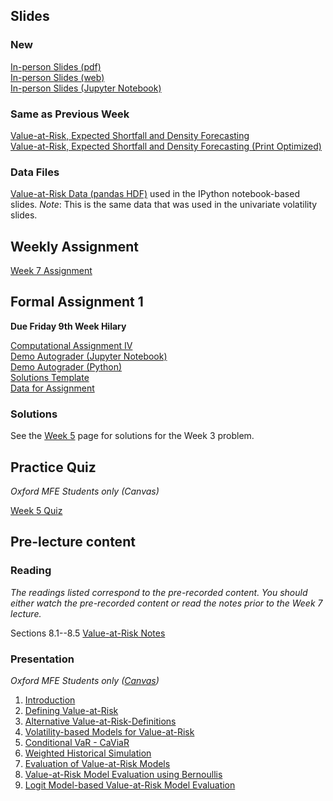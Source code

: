 <!--
.. title: Financial Econometrics II: Week 7
.. slug: hilary-term-7
.. date: 2020-11-27 17:51:05 UTC
.. tags: teaching, mfe
.. category: teaching 
.. link: 
.. description: Teaching resources for MFE Financial Econometrics II Week 7
.. type: text
.. jumbotron_color: #002147
.. jumbotron_light: True
.. jumbotron: MFE Financial Econometrics II: Week 7
.. jumbotron_text: Teaching material from Week 7.
-->

## Slides

### New
[In-person Slides (pdf)](/files/teaching/mfe/slides/var-slides-2020-21-in-person-week-7.pdf)  <br />
[In-person Slides (web)](/files/teaching/mfe/slides/var-slides-2020-21-in-person-week-7.html)  <br />
[In-person Slides (Jupyter Notebook)](/files/teaching/mfe/slides/var-slides-2020-21-in-person-week-7.ipynb) 

### Same as Previous Week
[Value-at-Risk, Expected Shortfall and Density Forecasting](/files/teaching/mfe/slides/var-slides-2020-2021.pdf) <br />
[Value-at-Risk, Expected Shortfall and Density Forecasting (Print Optimized)](/files/teaching/mfe/slides/var-slides-2020-2021-print.pdf) <br />

### Data Files
[Value-at-Risk Data (pandas HDF)](/files/teaching/mfe/data/univariate-volatility-data.h5) used in the IPython notebook-based slides. _Note_: This is the same data that was used in the univariate volatility slides.


## Weekly Assignment

[Week 7 Assignment](/files/teaching/mfe/homework/ht-week-7-assignment.pdf)

## Formal Assignment 1

**Due Friday 9th Week Hilary**

[Computational Assignment IV](/files/teaching/mfe/assignments/mfe-fe-computational-exercise-4-2020-2021.pdf) <br />
[Demo Autograder (Jupyter Notebook)](/files/teaching/mfe/assignments/demo-autograder-fw1.ipynb) <br />
[Demo Autograder (Python)](/files/teaching/mfe/assignments/demo-autograder-fw1.py) <br />
[Solutions Template](/files/teaching/mfe/assignments/solutions-fw1.py) <br />
[Data for Assignment](/files/teaching/mfe/assignments/mfe-formal-work-1-2020-2021.csv.gz)


### Solutions ###

See the [Week 5](../hilary-term-5) page for solutions for the Week 3 problem.

## Practice Quiz

_Oxford MFE Students only (Canvas)_

[Week 5 Quiz](https://canvas.sbs.ox.ac.uk/courses/1914/quizzes/2095)

## Pre-lecture content

### Reading

_The readings listed correspond to the pre-recorded content. You should either
watch the pre-recorded content or read the notes prior to the Week 7 lecture._

Sections 8.1--8.5  [Value-at-Risk Notes](/files/teaching/mfe/notes/financial-econometrics-2020-2021-chapter-8.pdf)

### Presentation

_Oxford MFE Students only ([Canvas](https://canvas.sbs.ox.ac.uk/courses/1914/external_tools/185))_

1. [Introduction](https://ox.cloud.panopto.eu/Panopto/Pages/Viewer.aspx?id=236d2a5f-9a2c-4d82-8f91-acdd01804c36)
2. [Defining Value-at-Risk](https://ox.cloud.panopto.eu/Panopto/Pages/Viewer.aspx?id=d97804cf-d423-4a10-924e-acdd0180fce1)
3. [Alternative Value-at-Risk-Definitions](https://ox.cloud.panopto.eu/Panopto/Pages/Viewer.aspx?id=661fb182-aaa8-44f2-8f74-acdd0187ad6e)
4. [Volatility-based Models for Value-at-Risk](https://ox.cloud.panopto.eu/Panopto/Pages/Viewer.aspx?id=070634d7-efdb-4f08-834e-acde00c819ff)
5. [Conditional VaR - CaViaR](https://ox.cloud.panopto.eu/Panopto/Pages/Viewer.aspx?id=440100c4-47bb-4d6b-b9f7-acde00cf0586)
6. [Weighted Historical Simulation](https://ox.cloud.panopto.eu/Panopto/Pages/Viewer.aspx?id=33ac1078-b6fa-4833-b884-acde009b3db9)
7. [Evaluation of Value-at-Risk Models](https://ox.cloud.panopto.eu/Panopto/Pages/Viewer.aspx?id=2623e90e-39a1-4392-93c8-acde009b4347)
8. [Value-at-Risk Model Evaluation using Bernoullis](https://ox.cloud.panopto.eu/Panopto/Pages/Viewer.aspx?id=c0141a14-05de-42a1-8fdc-acde00d7e828)
9. [Logit Model-based Value-at-Risk Model Evaluation](https://ox.cloud.panopto.eu/Panopto/Pages/Viewer.aspx?id=1be057bb-cc0e-4f9d-9659-acde009b48d1)

